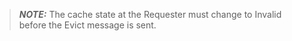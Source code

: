 > **_NOTE:_** The cache state at the Requester must change to Invalid before the Evict message is sent.